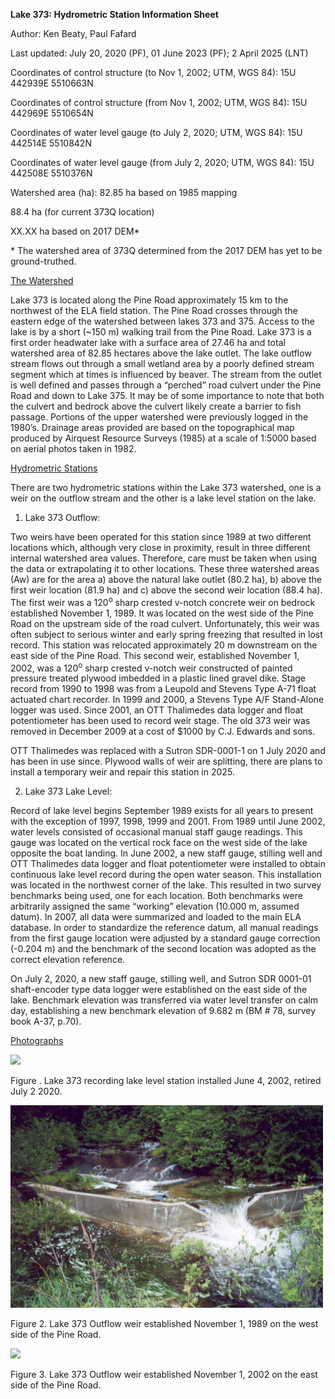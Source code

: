 **Lake 373: Hydrometric Station Information Sheet**

Author: Ken Beaty, Paul Fafard

Last updated: July 20, 2020 (PF), 01 June 2023 (PF); 2 April 2025 (LNT)

Coordinates of control structure (to Nov 1, 2002; UTM, WGS 84): 15U 442939E 5510663N

Coordinates of control structure (from Nov 1, 2002; UTM, WGS 84): 15U 442969E 5510654N

Coordinates of water level gauge (to July 2, 2020; UTM, WGS 84): 15U 442514E 5510842N

Coordinates of water level gauge (from July 2, 2020; UTM, WGS 84): 15U 442508E 5510376N

Watershed area (ha): 82.85 ha based on 1985 mapping

88.4 ha (for current 373Q location)

XX.XX ha based on 2017 DEM\*

\* The watershed area of 373Q determined from the 2017 DEM has yet to be ground-truthed.

<u>The Watershed</u>

Lake 373 is located along the Pine Road approximately 15 km to the northwest of the ELA field station. The Pine Road crosses through the eastern edge of the watershed between lakes 373 and 375. Access to the lake is by a short (~150 m) walking trail from the Pine Road. Lake 373 is a first order headwater lake with a surface area of 27.46 ha and total watershed area of 82.85 hectares above the lake outlet. The lake outflow stream flows out through a small wetland area by a poorly defined stream segment which at times is influenced by beaver. The stream from the outlet is well defined and passes through a “perched” road culvert under the Pine Road and down to Lake 375. It may be of some importance to note that both the culvert and bedrock above the culvert likely create a barrier to fish passage. Portions of the upper watershed were previously logged in the 1980’s. Drainage areas provided are based on the topographical map produced by Airquest Resource Surveys (1985) at a scale of 1:5000 based on aerial photos taken in 1982.

<u>Hydrometric Stations</u>

There are two hydrometric stations within the Lake 373 watershed, one is a weir on the outflow stream and the other is a lake level station on the lake.

1.  Lake 373 Outflow:

Two weirs have been operated for this station since 1989 at two different locations which, although very close in proximity, result in three different internal watershed area values. Therefore, care must be taken when using the data or extrapolating it to other locations. These three watershed areas (Aw) are for the area a) above the natural lake outlet (80.2 ha), b) above the first weir location (81.9 ha) and c) above the second weir location (88.4 ha). The first weir was a 120<sup>o</sup> sharp crested v-notch concrete weir on bedrock established November 1, 1989. It was located on the west side of the Pine Road on the upstream side of the road culvert. Unfortunately, this weir was often subject to serious winter and early spring freezing that resulted in lost record. This station was relocated approximately 20 m downstream on the east side of the Pine Road. This second weir, established November 1, 2002, was a 120<sup>o</sup> sharp crested v-notch weir constructed of painted pressure treated plywood imbedded in a plastic lined gravel dike. Stage record from 1990 to 1998 was from a Leupold and Stevens Type A-71 float actuated chart recorder. In 1999 and 2000, a Stevens Type A/F Stand-Alone logger was used. Since 2001, an OTT Thalimedes data logger and float potentiometer has been used to record weir stage. The old 373 weir was removed in December 2009 at a cost of \$1000 by C.J. Edwards and sons.

OTT Thalimedes was replaced with a Sutron SDR-0001-1 on 1 July 2020 and has been in use since. Plywood walls of weir are splitting, there are plans to install a temporary weir and repair this station in 2025.

2.  Lake 373 Lake Level:

Record of lake level begins September 1989 exists for all years to present with the exception of 1997, 1998, 1999 and 2001. From 1989 until June 2002, water levels consisted of occasional manual staff gauge readings. This gauge was located on the vertical rock face on the west side of the lake opposite the boat landing. In June 2002, a new staff gauge, stilling well and OTT Thalimedes data logger and float potentiometer were installed to obtain continuous lake level record during the open water season. This installation was located in the northwest corner of the lake. This resulted in two survey benchmarks being used, one for each location. Both benchmarks were arbitrarily assigned the same “working” elevation (10.000 m, assumed datum). In 2007, all data were summarized and loaded to the main ELA database. In order to standardize the reference datum, all manual readings from the first gauge location were adjusted by a standard gauge correction (-0.204 m) and the benchmark of the second location was adopted as the correct elevation reference.

On July 2, 2020, a new staff gauge, stilling well, and Sutron SDR 0001-01 shaft-encoder type data logger were established on the east side of the lake. Benchmark elevation was transferred via water level transfer on calm day, establishing a new benchmark elevation of 9.682 m (BM \# 78, survey book A-37, p.70).

<u>Photographs</u>

<img src="./attachments/L373_img1.png" width = 300>

Figure . Lake 373 recording lake level station installed June 4, 2002, retired July 2 2020.

<img src="./attachments/L373_img2.png" width = 500>

Figure 2. Lake 373 Outflow weir established November 1, 1989 on the west side of the Pine Road.

<img src="./attachments/L373_img3.png" width = 500>

Figure 3. Lake 373 Outflow weir established November 1, 2002 on the east side of the Pine Road.
